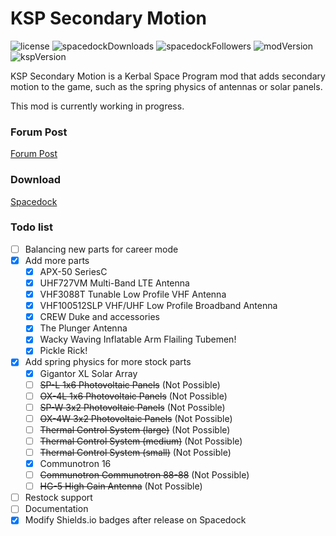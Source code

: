 # KSP Secondary Motion

![license](https://img.shields.io/github/license/Icecovery/KSPSecondaryMotion?style=for-the-badge)
![spacedockDownloads](http://img.shields.io/badge/dynamic/json?style=for-the-badge&?color=66adff&label=downloads&query=%24.downloads&suffix=+&url=https%3A%2F%2Fspacedock.info%2Fapi%2Fmod%2F2477)
![spacedockFollowers](http://img.shields.io/badge/dynamic/json?style=for-the-badge&?color=1ec92a&label=followers&query=%24.followers&suffix=+&url=https%3A%2F%2Fspacedock.info%2Fapi%2Fmod%2F2477)
![modVersion](https://img.shields.io/badge/dynamic/json?style=for-the-badge&?color=f2b02c&label=latest%20version&query=versions%5B%3A1%5D.friendly_version&url=https%3A%2F%2Fspacedock.info%2Fapi%2Fmod%2F2477)
![kspVersion](https://img.shields.io/badge/dynamic/json?style=for-the-badge&?color=c44221&label=Build%20for&prefix=KSP%20&query=versions%5B%3A1%5D.game_version&url=https%3A%2F%2Fspacedock.info%2Fapi%2Fmod%2F2477)

KSP Secondary Motion is a Kerbal Space Program mod that adds secondary motion to the game, such as the spring physics of antennas or solar panels.

This mod is currently working in progress.


### Forum Post

[Forum Post](https://forum.kerbalspaceprogram.com/index.php?/topic/195625-*)

### Download

[Spacedock](https://spacedock.info/mod/2477)

### Todo list
 - [ ] Balancing new parts for career mode
 - [x] Add more parts
    - [x] APX-50 SeriesC
    - [x] UHF727VM Multi-Band LTE Antenna
    - [x] VHF3088T Tunable Low Profile VHF Antenna
    - [x] VHF100512SLP VHF/UHF Low Profile Broadband Antenna
    - [x] CREW Duke and accessories
    - [x] The Plunger Antenna
    - [x] Wacky Waving Inflatable Arm Flailing Tubemen!
	- [x] Pickle Rick!
 - [x] Add spring physics for more stock parts
    - [x] Gigantor XL Solar Array  
    - [ ] ~~SP-L 1x6 Photovoltaic Panels~~ (Not Possible)  
    - [ ] ~~OX-4L 1x6 Photovoltaic Panels~~  (Not Possible)  
    - [ ] ~~SP-W 3x2 Photovoltaic Panels~~  (Not Possible)   
    - [ ] ~~OX-4W 3x2 Photovoltaic Panels~~  (Not Possible)  
    - [ ] ~~Thermal Control System (large)~~  (Not Possible)  
    - [ ] ~~Thermal Control System (medium)~~  (Not Possible)    
    - [ ] ~~Thermal Control System (small)~~  (Not Possible)
    - [x] Communotron 16
    - [ ] ~~Communotron Communotron 88-88~~ (Not Possible)
    - [ ] ~~HG-5 High Gain Antenna~~ (Not Possible)
 - [ ] Restock support
 - [ ] Documentation
 - [x] Modify Shields.io badges after release on Spacedock